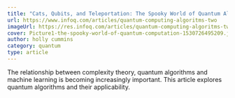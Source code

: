 ```yaml
---
title: "Cats, Qubits, and Teleportation: The Spooky World of Quantum Algorithms (Part 2) "
url: https://www.infoq.com/articles/quantum-computing-algoritms-two
imageUrl: https://res.infoq.com/articles/quantum-computing-algoritms-two/en/headerimage/Picture1-the-spooky-world-of-quantum-computation-1530726495209.jpg
cover: Picture1-the-spooky-world-of-quantum-computation-1530726495209.jpg
author: holly cummins
category: quantum
type: article
---
```


The relationship between complexity theory, quantum algorithms and machine learning is becoming increasingly important. This article explores quantum algorithms and their applicability.
